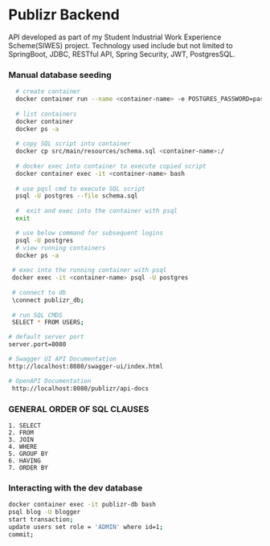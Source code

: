 # Publizr Backend

API developed as part of my Student Industrial Work Experience Scheme(SIWES) project.
Technology used include but not limited to SpringBoot, JDBC, RESTful API, Spring Security, JWT, PostgresSQL.

### Manual database seeding
```bash
  # create container
  docker container run --name <container-name> -e POSTGRES_PASSWORD=password -d -p 5431:5431 postgres:latest
  
  # list containers
  docker container 
  docker ps -a
  
  # copy SQL script into container
  docker cp src/main/resources/schema.sql <container-name>:/
  
  # docker exec into container to execute copied script
  docker container exec -it <container-name> bash
  
  # use pqsl cmd to execute SQL script
  psql -U postgres --file schema.sql
  
  #  exit and exec into the container with psql
  exit

  # use below command for subsequent logins
  psql -U postgres
  # view running containers
  docker ps -a
  
 # exec into the running container with psql
 docker exec -it <container-name> psql -U postgres
 
 # connect to db
 \connect publizr_db;
 
 # run SQL CMDS
 SELECT * FROM USERS;
```

```bash
# default server port
server.port=8080

# Swagger UI API Documentation
http://localhost:8080/swagger-ui/index.html

# OpenAPI Documentation
 http://localhost:8080/publizr/api-docs
```

### GENERAL ORDER OF SQL CLAUSES

```shell
1. SELECT
2. FROM
3. JOIN
4. WHERE
5. GROUP BY
6. HAVING
7. ORDER BY
```

### Interacting with the dev database

```bash
docker container exec -it publizr-db bash
psql blog -U blogger
start transaction;
update users set role = 'ADMIN' where id=1;
commit;
```